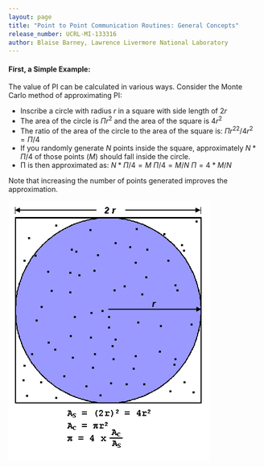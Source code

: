 ```yaml
---
layout: page
title: "Point to Point Communication Routines: General Concepts"
release_number: UCRL-MI-133316
author: Blaise Barney, Lawrence Livermore National Laboratory
---
```


#### First, a Simple Example:

The value of PI can be calculated in various ways. Consider the Monte Carlo method of approximating PI:

* Inscribe a circle with radius $r$ in a square with side length of $2r$
* The area of the circle is $Πr^2$ and the area of the square is $4r^2$
* The ratio of the area of the circle to the area of the square is: 
$Πr^22 / 4r^2 = Π / 4$
* If you randomly generate $N$ points inside the square, approximately 
$N * Π / 4$ of those points ($M$) should fall inside the circle.
* Π is then approximated as: 
$N * Π / 4 = M$
$Π / 4 = M / N$
$Π = 4 * M / N$

Note that increasing the number of points generated improves the approximation.

![pi1](images/pi1.gif)


